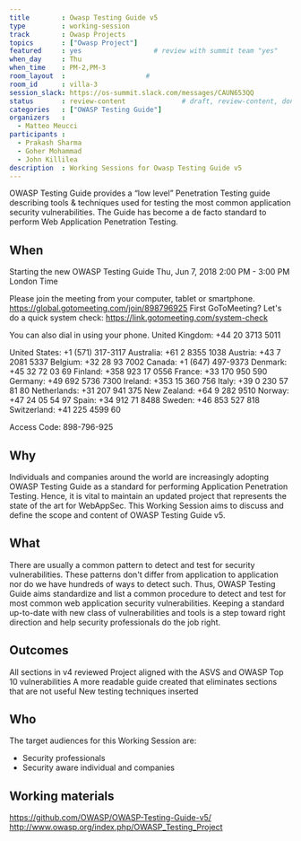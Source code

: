 ```yaml
---
title        : Owasp Testing Guide v5
type         : working-session
track        : Owasp Projects
topics       : ["Owasp Project"]
featured     : yes                  # review with summit team "yes"
when_day     : Thu
when_time    : PM-2,PM-3
room_layout  :                    #
room_id      : villa-3
session_slack: https://os-summit.slack.com/messages/CAUN653QQ
status       : review-content              # draft, review-content, done
categories   : ["OWASP Testing Guide"]
organizers   :
  - Matteo Meucci
participants :
  - Prakash Sharma
  - Goher Mohammad
  - John Killilea
description  : Working Sessions for Owasp Testing Guide v5
---
```



OWASP Testing Guide provides a “low level” Penetration Testing guide describing tools & techniques used for testing the most common application security vulnerabilities. The Guide has become a de facto standard to perform Web Application Penetration Testing.

## When

Starting the new OWASP Testing Guide 
Thu, Jun 7, 2018 2:00 PM - 3:00 PM London Time 

Please join the meeting from your computer, tablet or smartphone. 
https://global.gotomeeting.com/join/898796925 
First GoToMeeting? Let's do a quick system check: https://link.gotomeeting.com/system-check 

You can also dial in using your phone. 
United Kingdom: +44 20 3713 5011 

United States: +1 (571) 317-3117 
Australia: +61 2 8355 1038 
Austria: +43 7 2081 5337 
Belgium: +32 28 93 7002 
Canada: +1 (647) 497-9373 
Denmark: +45 32 72 03 69 
Finland: +358 923 17 0556 
France: +33 170 950 590 
Germany: +49 692 5736 7300 
Ireland: +353 15 360 756 
Italy: +39 0 230 57 81 80 
Netherlands: +31 207 941 375 
New Zealand: +64 9 282 9510 
Norway: +47 24 05 54 97 
Spain: +34 912 71 8488 
Sweden: +46 853 527 818 
Switzerland: +41 225 4599 60 

Access Code: 898-796-925 


## Why

Individuals and companies around the world are increasingly adopting OWASP Testing Guide as a standard for performing Application Penetration Testing. Hence, it is vital to maintain an updated project that represents the state of the art for WebAppSec. This Working Session aims to discuss and define the scope and content of OWASP Testing Guide v5.

## What

There are usually a common pattern to detect and test for security vulnerabilities. These patterns don't differ from application to application nor do we have hundreds of ways to detect such. Thus, OWASP Testing Guide aims standardize and list a common procedure to detect and test for most common web application security vulnerabilities. Keeping a standard up-to-date with new class of vulnerabilities and tools is a step toward right direction and help security professionals do the job right.

## Outcomes

All sections in v4 reviewed
Project aligned with the ASVS and OWASP Top 10 vulnerabilities
A more readable guide created that eliminates sections that are not useful
New testing techniques inserted

## Who

The target audiences for this Working Session are:
- Security professionals
- Security aware individual and companies

## Working materials

https://github.com/OWASP/OWASP-Testing-Guide-v5/
http://www.owasp.org/index.php/OWASP_Testing_Project
